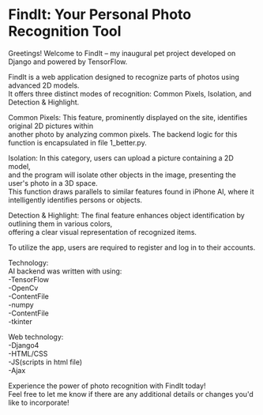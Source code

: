 # FindIt: Your Personal Photo Recognition Tool  
Greetings! Welcome to FindIt – my inaugural pet project developed on Django and powered by TensorFlow.  
   
FindIt is a web application designed to recognize parts of photos using advanced 2D models.    
It offers three distinct modes of recognition: Common Pixels, Isolation, and Detection & Highlight.   
   
Common Pixels: This feature, prominently displayed on the site, identifies original 2D pictures within    
another photo by analyzing common pixels. The backend logic for this function is encapsulated in file 1_better.py.   
   
Isolation: In this category, users can upload a picture containing a 2D model,   
and the program will isolate other objects in the image, presenting the user's photo in a 3D space.     
This function draws parallels to similar features found in iPhone AI, where it intelligently identifies persons or objects.   
   
Detection & Highlight: The final feature enhances object identification by outlining them in various colors,   
offering a clear visual representation of recognized items.   
   
To utilize the app, users are required to register and log in to their accounts.   
  
Technology:  
AI backend was written with using:  
-TensorFlow     
-OpenCv   
-ContentFile   
-numpy  
-ContentFile   
-tkinter  
    
Web technology:  
-Django4   
-HTML/CSS   
-JS(scripts in html file)    
-Ajax   
   
Experience the power of photo recognition with FindIt today!   
Feel free to let me know if there are any additional details or changes you'd like to incorporate!   






